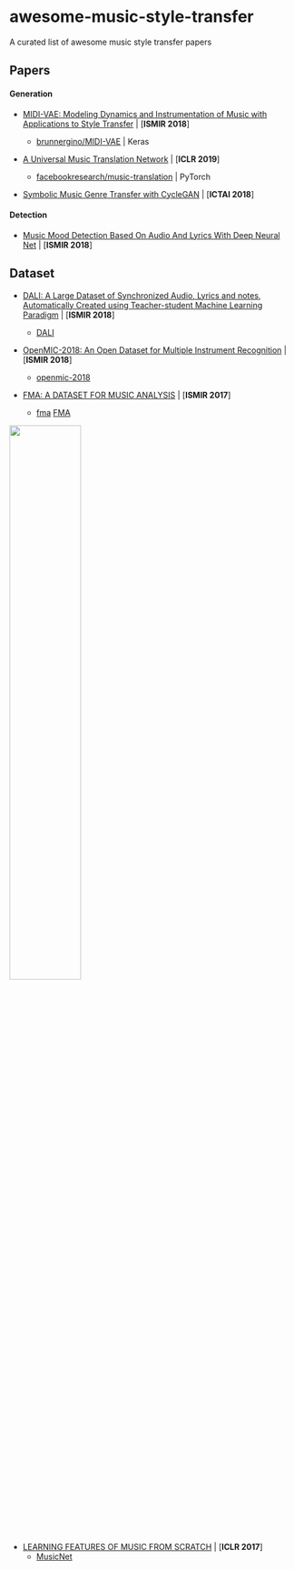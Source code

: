 # awesome-music-style-transfer
A curated list of awesome music style transfer papers

## Papers
#### Generation
- [MIDI-VAE: Modeling Dynamics and Instrumentation of Music with Applications to Style Transfer](https://archives.ismir.net/ismir2018/paper/000204.pdf) | [**ISMIR 2018**]
  + [brunnergino/MIDI-VAE](https://github.com/brunnergino/MIDI-VAE) | Keras

- [A Universal Music Translation Network](https://arxiv.org/abs/1805.07848) | [**ICLR 2019**]
  + [facebookresearch/music-translation](https://github.com/facebookresearch/music-translation) | PyTorch
  
- [Symbolic Music Genre Transfer with CycleGAN](https://arxiv.org/abs/1809.07575) | [**ICTAI 2018**]
#### Detection
- [Music Mood Detection Based On Audio And Lyrics With Deep Neural Net](https://arxiv.org/abs/1809.07276) | [**ISMIR 2018**]

## Dataset
- [DALI: A Large Dataset of Synchronized Audio, Lyrics and notes, Automatically Created using Teacher-student Machine Learning Paradigm](https://archives.ismir.net/ismir2018/paper/000035.pdf) | [**ISMIR 2018**]
  + [DALI](https://github.com/gabolsgabs/DALI)

- [OpenMIC-2018: An Open Dataset for Multiple Instrument Recognition](https://bmcfee.github.io/papers/ismir2018_openmic.pdf) | [**ISMIR 2018**]
  + [openmic-2018](https://github.com/cosmir/openmic-2018)

- [FMA: A DATASET FOR MUSIC ANALYSIS](https://ismir2017.smcnus.org/wp-content/uploads/2017/10/75_Paper.pdf) | [**ISMIR 2017**]
  + [fma](https://github.com/mdeff/fma)
  [FMA](https://nbviewer.jupyter.org/github/mdeff/fma/blob/outputs/baselines.ipynb#Baselines)  
<img src="https://github.com/guan-yuan/2018_spring_MIR_course_term_project/blob/master/imgs/fma_baselines.PNG" width="50%" height="50%">

- [LEARNING FEATURES OF MUSIC FROM SCRATCH](https://pdfs.semanticscholar.org/fc92/4cd249276419bf1e4b9327dd6cf088e42fa6.pdf) | [**ICLR 2017**]
  + [MusicNet](https://homes.cs.washington.edu/~thickstn/musicnet.html)
  
